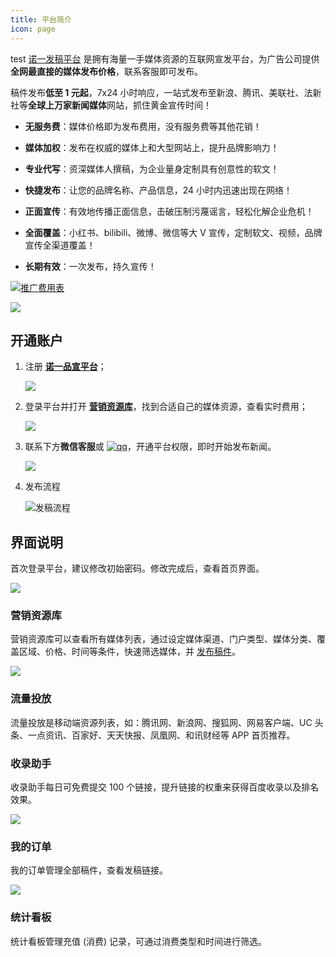 ```yaml
---
title: 平台简介
icon: page
---
```

test
[诺一发稿平台](http://www.brandipo.com/) 是拥有海量一手媒体资源的互联网宣发平台，为广告公司提供**全网最直接的媒体发布价格**，联系客服即可发布。

稿件发布**低至 1 元起**，7x24 小时响应，一站式发布至新浪、腾讯、美联社、法新社等**全球上万家新闻媒体**网站，抓住黄金宣传时间！

- **无服务费**：媒体价格即为发布费用，没有服务费等其他花销！

- **媒体加权**：发布在权威的媒体上和大型网站上，提升品牌影响力！

- **专业代写**：资深媒体人撰稿，为企业量身定制具有创意性的软文！

- **快捷发布**：让您的品牌名称、产品信息，24 小时内迅速出现在网络！

- **正面宣传**：有效地传播正面信息，击破压制污蔑谣言，轻松化解企业危机！

- **全面覆盖**：小红书、bilibili、微博、微信等大 V 宣传，定制软文、视频，品牌宣传全渠道覆盖！

- **长期有效**：一次发布，持久宣传！

[![](https://www.seoipo.com/svg/download.svg)推广费用表](http://ziyuan.seoipo.com/%E8%AF%BA%E4%B8%80%E5%93%81%E5%AE%A3%E8%B5%84%E6%BA%90%E8%A1%A8.xlsx)

[![](http://tc.seoipo.com/18-1-15/5979037.jpg)](http://www.brandipo.com)

## 开通账户

1. 注册 [**诺一品宣平台**](http://www.brandipo.com/)；

   ![](http://tc.seoipo.com/20210122163314.png?imageMogr2/thumbnail/!50p)

2. 登录平台并打开 [**营销资源库**](http://www.brandipo.com/adm/adm_start_announce?pageType=media)，找到合适自己的媒体资源，查看实时费用；

   ![](http://tc.seoipo.com/20191227135725.png)

3. 联系下方**微信客服**或 [![qq](http://tc.seoipo.com/qq.png)](http://wpa.qq.com/msgrd?v=3&uin=244538479&site=qq&menu=yes)，开通平台权限，即时开始发布新闻。

   ![](http://tc.seoipo.com/20191022150417.jpg?imageMogr2/thumbnail/!50p)

4. 发布流程

   ![发稿流程](http://tc.seoipo.com/20210331124023.png)

## 界面说明

首次登录平台，建议修改初始密码。修改完成后，查看首页界面。

![](http://tc.seoipo.com/20191227135533.png)

### 营销资源库

营销资源库可以查看所有媒体列表，通过设定媒体渠道、门户类型、媒体分类、覆盖区域、价格、时间等条件，快速筛选媒体，并 [发布稿件](./posting/news-release.html)。

![](http://tc.seoipo.com/20191227135725.png)

### 流量投放

流量投放是移动端资源列表，如：腾讯网、新浪网、搜狐网、网易客户端、UC 头条、一点资讯、百家好、天天快报、凤凰网、和讯财经等 APP 首页推荐。

### 收录助手

收录助手每日可免费提交 100 个链接，提升链接的权重来获得百度收录以及排名效果。

![](http://tc.seoipo.com/20191227115245.png)

### 我的订单

我的订单管理全部稿件，查看发稿链接。

![](http://tc.seoipo.com/20191227140409.png)

### 统计看板

统计看板管理充值 (消费) 记录，可通过消费类型和时间进行筛选。
